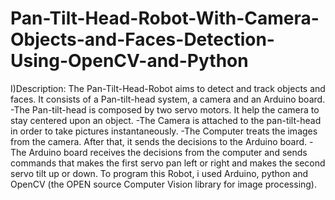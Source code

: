 # Pan-Tilt-Head-Robot-With-Camera-Objects-and-Faces-Detection-Using-OpenCV-and-Python
I)Description:
The Pan-Tilt-Head-Robot aims to detect and track objects and faces. It consists of a Pan-tilt-head system, a camera and an Arduino board. 
-The Pan-tilt-head is composed by two servo motors. It help the camera to stay centered upon an object. 
-The Camera is attached to the pan-tilt-head in order to take pictures instantaneously. 
-The Computer treats the images from the camera. After that, it sends the decisions to the Arduino board. 
-The Arduino board receives the decisions from the computer and sends commands that makes the first servo pan left or right and makes the second servo tilt up or down. 
To program this Robot, i used Arduino, python and OpenCV (the OPEN source Computer Vision library for image processing).


